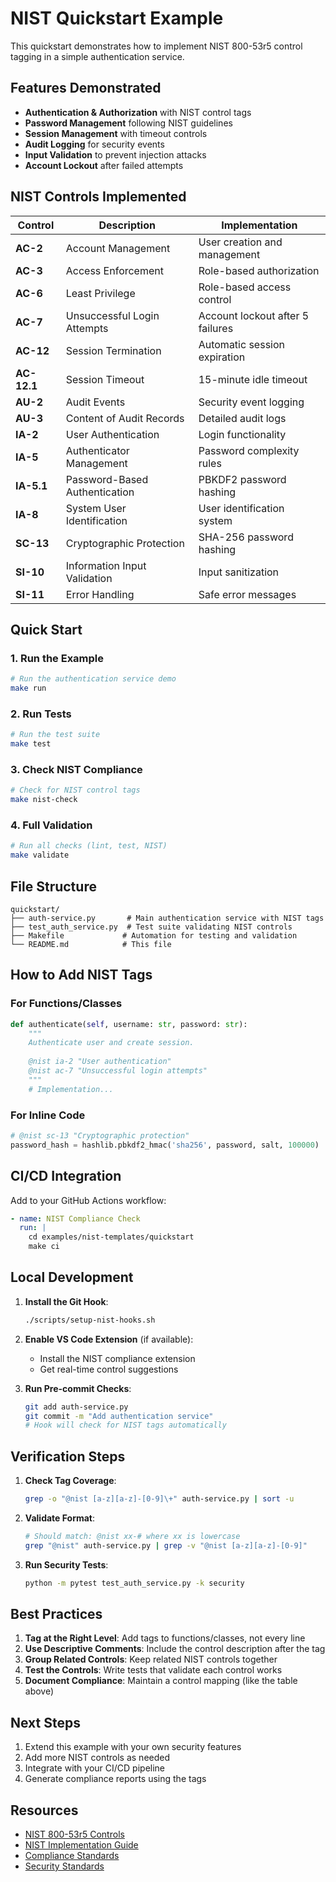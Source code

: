 # NIST Quickstart Example

This quickstart demonstrates how to implement NIST 800-53r5 control tagging in a simple authentication service.

## Features Demonstrated

- **Authentication & Authorization** with NIST control tags
- **Password Management** following NIST guidelines
- **Session Management** with timeout controls
- **Audit Logging** for security events
- **Input Validation** to prevent injection attacks
- **Account Lockout** after failed attempts

## NIST Controls Implemented

| Control | Description | Implementation |
|---------|-------------|----------------|
| **AC-2** | Account Management | User creation and management |
| **AC-3** | Access Enforcement | Role-based authorization |
| **AC-6** | Least Privilege | Role-based access control |
| **AC-7** | Unsuccessful Login Attempts | Account lockout after 5 failures |
| **AC-12** | Session Termination | Automatic session expiration |
| **AC-12.1** | Session Timeout | 15-minute idle timeout |
| **AU-2** | Audit Events | Security event logging |
| **AU-3** | Content of Audit Records | Detailed audit logs |
| **IA-2** | User Authentication | Login functionality |
| **IA-5** | Authenticator Management | Password complexity rules |
| **IA-5.1** | Password-Based Authentication | PBKDF2 password hashing |
| **IA-8** | System User Identification | User identification system |
| **SC-13** | Cryptographic Protection | SHA-256 password hashing |
| **SI-10** | Information Input Validation | Input sanitization |
| **SI-11** | Error Handling | Safe error messages |

## Quick Start

### 1. Run the Example

```bash
# Run the authentication service demo
make run
```

### 2. Run Tests

```bash
# Run the test suite
make test
```

### 3. Check NIST Compliance

```bash
# Check for NIST control tags
make nist-check
```

### 4. Full Validation

```bash
# Run all checks (lint, test, NIST)
make validate
```

## File Structure

```
quickstart/
├── auth-service.py       # Main authentication service with NIST tags
├── test_auth_service.py  # Test suite validating NIST controls
├── Makefile             # Automation for testing and validation
└── README.md            # This file
```

## How to Add NIST Tags

### For Functions/Classes

```python
def authenticate(self, username: str, password: str):
    """
    Authenticate user and create session.
    
    @nist ia-2 "User authentication"
    @nist ac-7 "Unsuccessful login attempts"
    """
    # Implementation...
```

### For Inline Code

```python
# @nist sc-13 "Cryptographic protection"
password_hash = hashlib.pbkdf2_hmac('sha256', password, salt, 100000)
```

## CI/CD Integration

Add to your GitHub Actions workflow:

```yaml
- name: NIST Compliance Check
  run: |
    cd examples/nist-templates/quickstart
    make ci
```

## Local Development

1. **Install the Git Hook**:
   ```bash
   ./scripts/setup-nist-hooks.sh
   ```

2. **Enable VS Code Extension** (if available):
   - Install the NIST compliance extension
   - Get real-time control suggestions

3. **Run Pre-commit Checks**:
   ```bash
   git add auth-service.py
   git commit -m "Add authentication service"
   # Hook will check for NIST tags automatically
   ```

## Verification Steps

1. **Check Tag Coverage**:
   ```bash
   grep -o "@nist [a-z][a-z]-[0-9]\+" auth-service.py | sort -u
   ```

2. **Validate Format**:
   ```bash
   # Should match: @nist xx-# where xx is lowercase
   grep "@nist" auth-service.py | grep -v "@nist [a-z][a-z]-[0-9]"
   ```

3. **Run Security Tests**:
   ```bash
   python -m pytest test_auth_service.py -k security
   ```

## Best Practices

1. **Tag at the Right Level**: Add tags to functions/classes, not every line
2. **Use Descriptive Comments**: Include the control description after the tag
3. **Group Related Controls**: Keep related NIST controls together
4. **Test the Controls**: Write tests that validate each control works
5. **Document Compliance**: Maintain a control mapping (like the table above)

## Next Steps

1. Extend this example with your own security features
2. Add more NIST controls as needed
3. Integrate with your CI/CD pipeline
4. Generate compliance reports using the tags

## Resources

- [NIST 800-53r5 Controls](https://csrc.nist.gov/publications/detail/sp/800-53/rev-5/final)
- [NIST Implementation Guide](../../../docs/nist/NIST_IMPLEMENTATION_GUIDE.md)
- [Compliance Standards](../../../docs/standards/COMPLIANCE_STANDARDS.md)
- [Security Standards](../../../docs/standards/MODERN_SECURITY_STANDARDS.md)